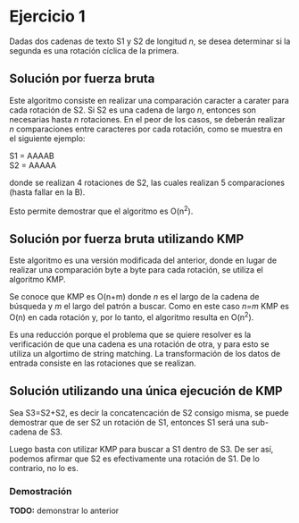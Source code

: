 # Ejercicio 1

Dadas dos cadenas de texto S1 y S2 de longitud *n*, se desea determinar si la segunda es una rotación cíclica de la primera.


## Solución por fuerza bruta

Este algoritmo consiste en realizar una comparación caracter a carater para cada rotación de S2. Si S2 es una cadena de largo *n*, entonces son necesarias hasta *n* rotaciones. En el peor de los casos, se deberán realizar *n* comparaciones entre caracteres por cada rotación, como se muestra en el siguiente ejemplo:

S1 = AAAAB\
S2 = AAAAA

donde se realizan 4 rotaciones de S2, las cuales realizan 5 comparaciones (hasta fallar en la B).

Esto permite demostrar que el algoritmo es O(n<sup>2</sup>).


## Solución por fuerza bruta utilizando KMP

Este algoritmo es una versión modificada del anterior, donde en lugar de realizar una comparación byte a byte para cada rotación, se utiliza el algoritmo KMP.

Se conoce que KMP es O(n+m) donde *n* es el largo de la cadena de búsqueda y *m* el largo del patrón a buscar.
Como en este caso *n=m* KMP es O(n) en cada rotación y, por lo tanto, el algoritmo resulta en O(n<sup>2</sup>).

Es una reducción porque el problema que se quiere resolver es la verificación de que una cadena es una rotación de otra, y para esto se utiliza un algortimo de string matching. La transformación de los datos de entrada consiste en las rotaciones que se realizan.


## Solución utilizando una única ejecución de KMP

Sea S3=S2+S2, es decir la concatencación de S2 consigo misma, se puede demostrar que de ser S2 un rotación de S1, entonces S1 será una sub-cadena de S3.

Luego basta con utilizar KMP para buscar a S1 dentro de S3. De ser así, podemos afirmar que S2 es efectivamente una rotación de S1. De lo contrario, no lo es.


### Demostración

**TODO:** demonstrar lo anterior
